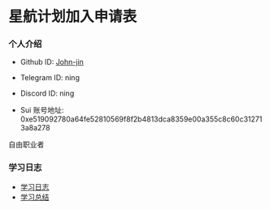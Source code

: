 # 星航计划加入申请表

### 个人介绍

- Github ID: [John-jin](https://github.com/John-jin)

- Telegram ID: ning

- Discord ID: ning

- Sui 账号地址: 0xe519092780a64fe52810569f8f2b4813dca8359e00a355c8c60c312713a8a278

自由职业者

### 学习日志

- [学习日志](journal.md)
- [学习总结](summary.md)
